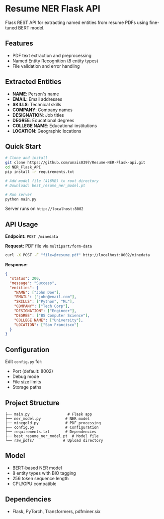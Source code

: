 # Resume NER Flask API

Flask REST API for extracting named entities from resume PDFs using fine-tuned BERT model.

## Features

- PDF text extraction and preprocessing
- Named Entity Recognition (8 entity types)
- File validation and error handling

## Extracted Entities

- **NAME**: Person's name
- **EMAIL**: Email addresses  
- **SKILLS**: Technical skills
- **COMPANY**: Company names
- **DESIGNATION**: Job titles
- **DEGREE**: Educational degrees
- **COLLEGE NAME**: Educational institutions
- **LOCATION**: Geographic locations

## Quick Start

```bash
# Clone and install
git clone https://github.com/unais0397/Resume-NER-Flask-api.git
cd NER_Flask_API
pip install -r requirements.txt

# Add model file (416MB) to root directory
# Download: best_resume_ner_model.pt

# Run server
python main.py
```

Server runs on `http://localhost:8002`

## API Usage

**Endpoint:** `POST /minedata`

**Request:** PDF file via `multipart/form-data`

```bash
curl -X POST -F "file=@resume.pdf" http://localhost:8002/minedata
```

**Response:**
```json
{
  "status": 200,
  "message": "Success", 
  "entities": {
    "NAME": ["John Doe"],
    "EMAIL": ["john@email.com"],
    "SKILLS": ["Python", "ML"],
    "COMPANY": ["Tech Corp"],
    "DESIGNATION": ["Engineer"],
    "DEGREE": ["BS Computer Science"],
    "COLLEGE NAME": ["University"],
    "LOCATION": ["San Francisco"]
  }
}
```

## Configuration

Edit `config.py` for:
- Port (default: 8002)
- Debug mode
- File size limits
- Storage paths

## Project Structure

```
├── main.py                 # Flask app
├── ner_model.py           # NER model
├── minegold.py            # PDF processing
├── config.py              # Configuration
├── requirements.txt       # Dependencies
├── best_resume_ner_model.pt  # Model file
└── raw_pdfs/             # Upload directory
```

## Model

- BERT-based NER model
- 8 entity types with BIO tagging
- 256 token sequence length
- CPU/GPU compatible

## Dependencies

- Flask, PyTorch, Transformers, pdfminer.six


